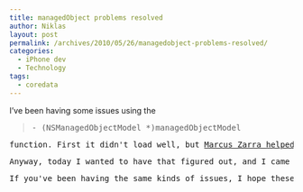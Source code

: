 ```yaml
---
title: managedObject problems resolved
author: Niklas
layout: post
permalink: /archives/2010/05/26/managedobject-problems-resolved/
categories:
  - iPhone dev
  - Technology
tags:
  - coredata
---
```

I&#8217;ve been having some issues using the

> <pre>- (NSManagedObjectModel *)managedObjectModel</pre>

<pre>function. First it didn't load well, but <a title="Core Data: fetch an NSManagedObject by its properties" href="http://stackoverflow.com/questions/2827070/core-data-fetch-an-nsmanagedobject-by-its-properties/2873858#2873858">Marcus Zarra helped me out there on Stack Overflow</a>. The funny thing was of course that up until now, it'd worked great on the phone but not the simulator. That solved, it stopped working on my phone, but I was working so much in the simulator I didn't pay a lot of attention to it.</pre>

<pre>Anyway, today I wanted to have that figured out, and I came across <a title="Core Data Migration Problems?" href="http://iphonedevelopment.blogspot.com/2009/09/core-data-migration-problems.html">this great post by Jeff Lamarche</a>, and while it didn't explain to me why I had multiple versions on my phone but not my simulator, even after I had wiped the application and application data completely, it allowed me to load the correct model. So now everything is running smoothly and the app is coming along great.</pre>

<pre>If you've been having the same kinds of issues, I hope these links help you as much as they did me.</pre>